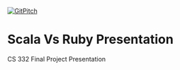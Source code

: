 [![GitPitch](https://gitpitch.com/assets/badge.svg)](https://gitpitch.com/AndrewERAU/ScalaVsRuby/master)
# Scala Vs Ruby Presentation
CS 332 Final Project Presentation
